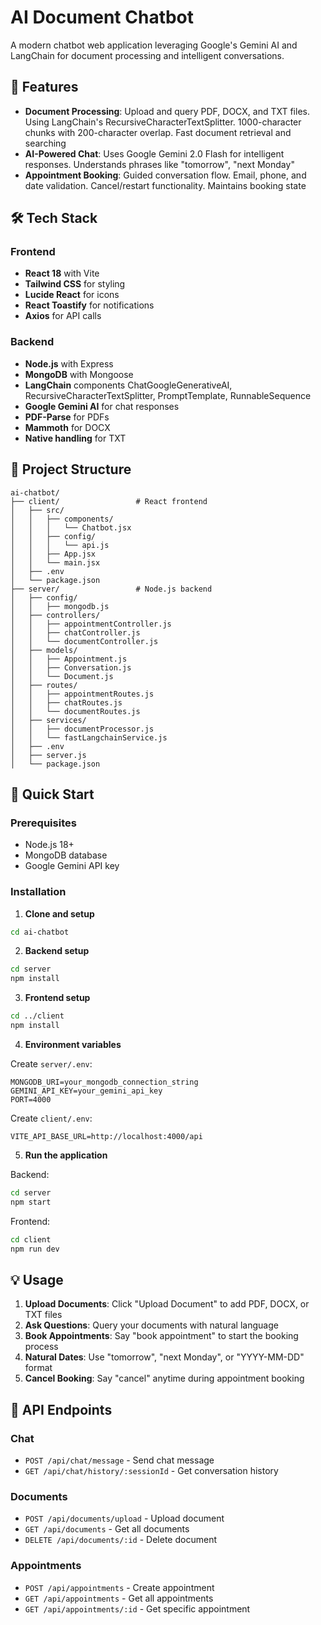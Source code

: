 # AI Document Chatbot

A modern chatbot web application leveraging Google's Gemini AI and LangChain for document processing and intelligent conversations.

## 🚀 Features

- **Document Processing**: Upload and query PDF, DOCX, and TXT files. Using LangChain's RecursiveCharacterTextSplitter. 1000-character chunks with 200-character overlap. Fast document retrieval and searching
- **AI-Powered Chat**: Uses Google Gemini 2.0 Flash for intelligent responses. Understands phrases like "tomorrow", "next Monday"
- **Appointment Booking**: Guided conversation flow. Email, phone, and date validation. Cancel/restart functionality. Maintains booking state

## 🛠 Tech Stack

### Frontend
- **React 18** with Vite
- **Tailwind CSS** for styling
- **Lucide React** for icons
- **React Toastify** for notifications
- **Axios** for API calls

### Backend
- **Node.js** with Express
- **MongoDB** with Mongoose
- **LangChain** components ChatGoogleGenerativeAI, RecursiveCharacterTextSplitter, PromptTemplate, RunnableSequence
- **Google Gemini AI** for chat responses
- **PDF-Parse** for PDFs
- **Mammoth** for DOCX
- **Native handling** for TXT

## 📁 Project Structure

```
ai-chatbot/
├── client/                 # React frontend
│   ├── src/
│   │   ├── components/
│   │   │   └── Chatbot.jsx
│   │   ├── config/
│   │   │   └── api.js
│   │   ├── App.jsx
│   │   └── main.jsx
│   ├── .env
│   └── package.json
├── server/                 # Node.js backend
│   ├── config/
│   │   ├── mongodb.js
│   ├── controllers/
│   │   ├── appointmentController.js
│   │   ├── chatController.js
│   │   └── documentController.js
│   ├── models/
│   │   ├── Appointment.js
│   │   ├── Conversation.js
│   │   └── Document.js
│   ├── routes/
│   │   ├── appointmentRoutes.js
│   │   ├── chatRoutes.js
│   │   └── documentRoutes.js
│   ├── services/
│   │   ├── documentProcessor.js
│   │   └── fastLangchainService.js
│   ├── .env
│   ├── server.js
│   └── package.json
```

## 🚀 Quick Start

### Prerequisites
- Node.js 18+
- MongoDB database
- Google Gemini API key

### Installation

1. **Clone and setup**
```bash
cd ai-chatbot
```

2. **Backend setup**
```bash
cd server
npm install
```

3. **Frontend setup**
```bash
cd ../client
npm install
```

4. **Environment variables**

Create `server/.env`:
```env
MONGODB_URI=your_mongodb_connection_string
GEMINI_API_KEY=your_gemini_api_key
PORT=4000
```

Create `client/.env`:
```env
VITE_API_BASE_URL=http://localhost:4000/api
```

5. **Run the application**

Backend:
```bash
cd server
npm start
```

Frontend:
```bash
cd client
npm run dev
```

## 💡 Usage

1. **Upload Documents**: Click "Upload Document" to add PDF, DOCX, or TXT files
2. **Ask Questions**: Query your documents with natural language
3. **Book Appointments**: Say "book appointment" to start the booking process
4. **Natural Dates**: Use "tomorrow", "next Monday", or "YYYY-MM-DD" format
5. **Cancel Booking**: Say "cancel" anytime during appointment booking

## 🔧 API Endpoints

### Chat
- `POST /api/chat/message` - Send chat message
- `GET /api/chat/history/:sessionId` - Get conversation history

### Documents
- `POST /api/documents/upload` - Upload document
- `GET /api/documents` - Get all documents
- `DELETE /api/documents/:id` - Delete document

### Appointments
- `POST /api/appointments` - Create appointment
- `GET /api/appointments` - Get all appointments
- `GET /api/appointments/:id` - Get specific appointment